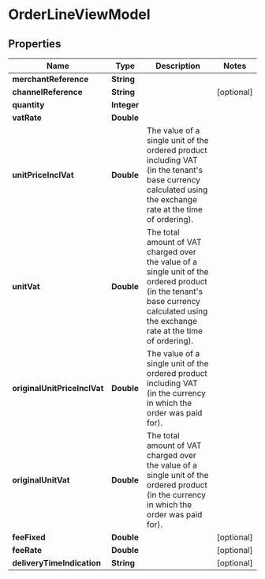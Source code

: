 
# OrderLineViewModel

## Properties
Name | Type | Description | Notes
------------ | ------------- | ------------- | -------------
**merchantReference** | **String** |  | 
**channelReference** | **String** |  |  [optional]
**quantity** | **Integer** |  | 
**vatRate** | **Double** |  | 
**unitPriceInclVat** | **Double** | The value of a single unit of the ordered product including VAT              (in the tenant&#39;s base currency calculated using the exchange rate at the time of ordering). | 
**unitVat** | **Double** | The total amount of VAT charged over the value of a single unit of the ordered product              (in the tenant&#39;s base currency calculated using the exchange rate at the time of ordering). | 
**originalUnitPriceInclVat** | **Double** | The value of a single unit of the ordered product including VAT              (in the currency in which the order was paid for). | 
**originalUnitVat** | **Double** | The total amount of VAT charged over the value of a single unit of the ordered product              (in the currency in which the order was paid for). | 
**feeFixed** | **Double** |  |  [optional]
**feeRate** | **Double** |  |  [optional]
**deliveryTimeIndication** | **String** |  |  [optional]



